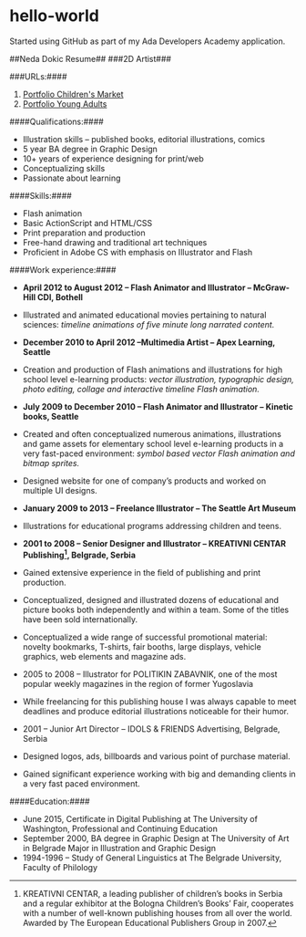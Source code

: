 # hello-world
Started using GitHub as part of my Ada Developers Academy application.

##Neda Dokic Resume##
###2D Artist###

###URLs:####

1. [Portfolio Children's Market](http://sites.google.com/site/nedadokic/)
2. [Portfolio Young Adults](http://sites.google.com/site/nedadokichighschoolmarket/)

####Qualifications:####

* Illustration skills – published books, editorial illustrations, comics
* 5 year BA degree in Graphic Design
* 10+ years of experience designing for print/web
* Conceptualizing skills
* Passionate about learning

####Skills:####

* Flash animation
* Basic ActionScript and HTML/CSS
* Print preparation and production
* Free-hand drawing and traditional art techniques
* Proficient in Adobe CS with emphasis on Illustrator and Flash

####Work experience:####

* __April 2012 to August 2012 – Flash Animator and Illustrator – McGraw-Hill CDI, Bothell__
* Illustrated and animated educational movies pertaining to natural sciences:
*timeline animations of five minute long narrated content.*

* __December 2010 to April 2012 –Multimedia Artist – Apex Learning, Seattle__

* Creation and production of Flash animations and illustrations for high school level e-learning products: *vector illustration, typographic design, photo editing, collage and interactive timeline Flash animation.*

* __July 2009 to December 2010 – Flash Animator and Illustrator – Kinetic books, Seattle__

* Created and often conceptualized numerous animations, illustrations and game assets for elementary school level e-learning products in a very fast-paced environment:
*symbol based vector Flash animation and bitmap sprites.*
* Designed website for one of company’s products and worked on multiple UI designs.

* __January 2009 to 2013 – Freelance Illustrator – The Seattle Art Museum__

* Illustrations for educational programs addressing children and teens.

* __2001 to 2008 – Senior Designer and Illustrator – KREATIVNI CENTAR Publishing[^1], Belgrade, Serbia__

[^1]: KREATIVNI CENTAR, a leading publisher of children’s books in Serbia and a regular exhibitor at the Bologna Children’s Books’ Fair, cooperates with a number of well-known publishing houses from all over the world. Awarded by The European Educational Publishers Group in 2007.

* Gained extensive experience in the field of publishing and print production.
* Conceptualized, designed and illustrated dozens of educational and picture books both independently and within a team. Some of the titles have been sold internationally.
* Conceptualized a wide range of successful promotional material: novelty bookmarks, T-shirts, fair booths, large displays, vehicle graphics, web elements and magazine ads.

* 2005 to 2008 – Illustrator for POLITIKIN ZABAVNIK, one of the most popular weekly magazines in the region of former Yugoslavia

* While freelancing for this publishing house I was always capable to meet deadlines and produce editorial illustrations noticeable for their humor.

* 2001 – Junior Art Director – IDOLS & FRIENDS Advertising, Belgrade, Serbia

* Designed logos, ads, billboards and various point of purchase material.
* Gained significant experience working with big and demanding clients in a very fast paced environment.

####Education:####

* June 2015, Certificate in Digital Publishing at The University of Washington, Professional and Continuing Education
* September 2000, BA degree in Graphic Design at The University of Art in Belgrade Major in Illustration and Graphic Design
* 1994-1996 – Study of General Linguistics at The Belgrade University, Faculty of Philology
